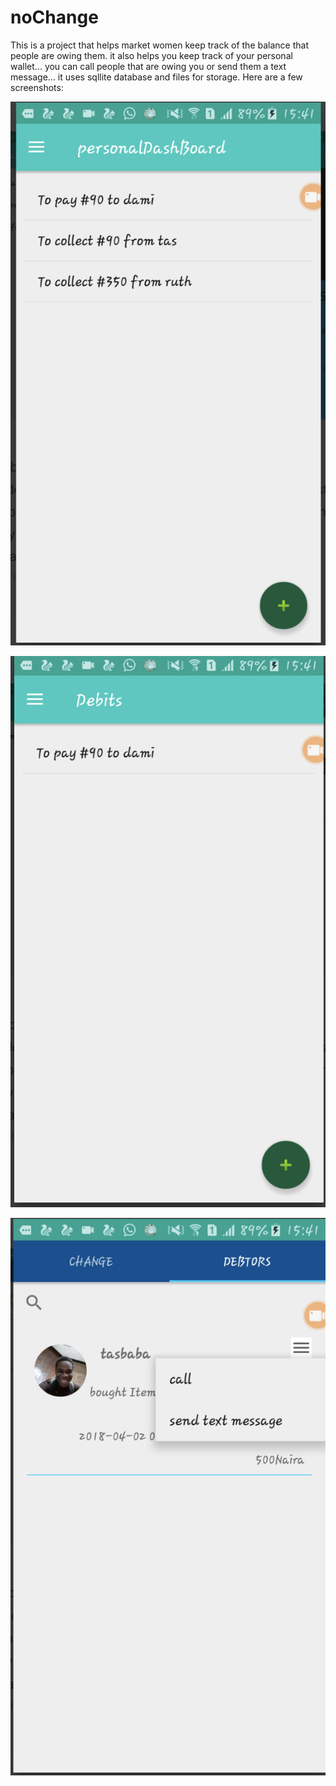 # noChange
This is a project that helps market women keep track of the balance that people are owing them. it also helps you keep track of your personal wallet...
you can call people that are owing you or send them a text message... it uses sqllite database and files for storage.
Here are a few screenshots:

![Screenshot](Screen%20Shot%202019-12-28%20at%2012.44.06%20AM.png)

![Screenshot](Screen%20Shot%202019-12-28%20at%2012.44.37%20AM.png)

![Screenshot](Screen%20Shot%202019-12-28%20at%2012.45.43%20AM.png)

